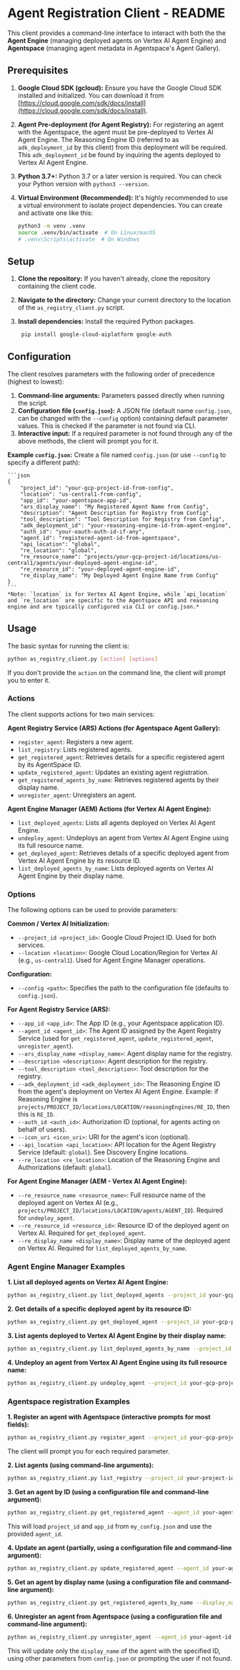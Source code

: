 # Agent Registration Client - README

This client provides a command-line interface to interact with both the the **Agent Engine** (managing deployed agents on Vertex AI Agent Engine) and **Agentspace** (managing agent metadata in Agentspace's Agent Gallery).

## Prerequisites

1.  **Google Cloud SDK (gcloud):**  Ensure you have the Google Cloud SDK installed and initialized.  You can download it from [https://cloud.google.com/sdk/docs/install](https://cloud.google.com/sdk/docs/install).
2.  **Agent Pre-deployment (for Agent Registry):** For registering an agent with the Agentspace, the agent must be pre-deployed to Vertex AI Agent Engine. The Reasoning Engine ID (referred to as `adk_deployment_id` by this client) from this deployment will be required. This `adk_deployment_id` be found by inquiring the agents deployed to Vertex AI Agent Engine. 
3.  **Python 3.7+:**  Python 3.7 or a later version is required.  You can check your Python version with `python3 --version`.
4.  **Virtual Environment (Recommended):** It's highly recommended to use a virtual environment to isolate project dependencies. You can create and activate one like this:

    ```bash
    python3 -m venv .venv
    source .venv/bin/activate  # On Linux/macOS
    # .venv\Scripts\activate  # On Windows
    ```

## Setup

1.  **Clone the repository:**  If you haven't already, clone the repository containing the client code.
2.  **Navigate to the directory:** Change your current directory to the location of the `as_registry_client.py` script.
3.  **Install dependencies:** Install the required Python packages.

    ```bash
     pip install google-cloud-aiplatform google-auth
    ```

## Configuration

The client resolves parameters with the following order of precedence (highest to lowest):

1.  **Command-line arguments:** Parameters passed directly when running the script.
2.  **Configuration file (`config.json`):** A JSON file (default name `config.json`, can be changed with the `--config` option) containing default parameter values. This is checked if the parameter is not found via CLI.
3.  **Interactive input:** If a required parameter is not found through any of the above methods, the client will prompt you for it.

**Example `config.json`:**
Create a file named `config.json` (or use `--config` to specify a different path):

    ```json
    {
        "project_id": "your-gcp-project-id-from-config",
        "location": "us-central1-from-config", 
        "app_id": "your-agentspace-app-id",
        "ars_display_name": "My Registered Agent Name from Config",
        "description": "Agent Description for Registry from Config",
        "tool_description": "Tool Description for Registry from Config",
        "adk_deployment_id": "your-reasoning-engine-id-from-agent-engine",
        "auth_id": "your-oauth-auth-id-if-any",
        "agent_id": "registered-agent-id-from-agentspace",
        "api_location": "global",
        "re_location": "global",
        "re_resource_name": "projects/your-gcp-project-id/locations/us-central1/agents/your-deployed-agent-engine-id",
        "re_resource_id": "your-deployed-agent-engine-id",
        "re_display_name": "My Deployed Agent Engine Name from Config"
    }
    ```
    *Note: `location` is for Vertex AI Agent Engine, while `api_location` and `re_location` are specific to the Agentspace API and reasoning engine and are typically configured via CLI or config.json.*

## Usage

The basic syntax for running the client is:

```bash
python as_registry_client.py [action] [options]
```

If you don't provide the `action` on the command line, the client will prompt you to enter it.

### Actions

The client supports actions for two main services:

**Agent Registry Service (ARS) Actions (for Agentspace Agent Gallery):**
*   `register_agent`: Registers a new agent.
*   `list_registry`: Lists registered agents.
*   `get_registered_agent`: Retrieves details for a specific registered agent by its AgentSpace ID.
*   `update_registered_agent`: Updates an existing agent registration.
*   `get_registered_agents_by_name`: Retrieves registered agents by their display name.
*   `unregister_agent`: Unregisters an agent.

**Agent Engine Manager (AEM) Actions (for Vertex AI Agent Engine):**
*   `list_deployed_agents`: Lists all agents deployed on Vertex AI Agent Engine.
*   `undeploy_agent`: Undeploys an agent from Vertex AI Agent Engine using its full resource name.
*   `get_deployed_agent`: Retrieves details of a specific deployed agent from Vertex AI Agent Engine by its resource ID.
*   `list_deployed_agents_by_name`: Lists deployed agents on Vertex AI Agent Engine by their display name.

### Options

The following options can be used to provide parameters:

**Common / Vertex AI Initialization:**
*   `--project_id <project_id>`: Google Cloud Project ID. Used for both services.
*   `--location <location>`: Google Cloud Location/Region for Vertex AI (e.g., `us-central1`). Used for Agent Engine Manager operations.

**Configuration:**
*   `--config <path>`: Specifies the path to the configuration file (defaults to `config.json`).

**For Agent Registry Service (ARS):**
*   `--app_id <app_id>`: The App ID (e.g., your Agentspace application ID).
*   `--agent_id <agent_id>`: The Agent ID assigned by the Agent Registry Service (used for `get_registered_agent`, `update_registered_agent`, `unregister_agent`).
*   `--ars_display_name <display_name>`: Agent display name for the registry.
*   `--description <description>`: Agent description for the registry.
*   `--tool_description <tool_description>`: Tool description for the registry.
*   `--adk_deployment_id <adk_deployment_id>`: The Reasoning Engine ID from the agent's deployment on Vertex AI Agent Engine. Example: if Reasoning Engine is `projects/PROJECT_ID/locations/LOCATION/reasoningEngines/RE_ID`, then this is `RE_ID`.
*   `--auth_id <auth_id>`: Authorization ID (optional, for agents acting on behalf of users).
*   `--icon_uri <icon_uri>`: URI for the agent's icon (optional).
*   `--api_location <api_location>`: API location for the Agent Registry Service (default: `global`). See Discovery Engine locations.
*   `--re_location <re_location>`: Location of the Reasoning Engine and Authorizations (default: `global`).

**For Agent Engine Manager (AEM - Vertex AI Agent Engine):**
*   `--re_resource_name <resource_name>`: Full resource name of the deployed agent on Vertex AI (e.g., `projects/PROJECT_ID/locations/LOCATION/agents/AGENT_ID`). Required for `undeploy_agent`.
*   `--re_resource_id <resource_id>`: Resource ID of the deployed agent on Vertex AI. Required for `get_deployed_agent`.
*   `--re_display_name <display_name>`: Display name of the deployed agent on Vertex AI. Required for `list_deployed_agents_by_name`.

### Agent Engine Manager Examples

**1. List all deployed agents on Vertex AI Agent Engine:**

```bash
python as_registry_client.py list_deployed_agents --project_id your-gcp-project --location us-central1
```

**2. Get details of a specific deployed agent by its resource ID:**

```bash
python as_registry_client.py get_deployed_agent --project_id your-gcp-project --location us-central1 --re_resource_id your-deployed-agent-id
```

**3. List agents deployed to Vertex AI Agent Engine by their display name:**

```bash
python as_registry_client.py list_deployed_agents_by_name --project_id your-gcp-project --location us-central1 --re_display_name "My Deployed Agent Name"
```

**4. Undeploy an agent from Vertex AI Agent Engine using its full resource name:**

```bash
python as_registry_client.py undeploy_agent --project_id your-gcp-project --location us-central1 --re_resource_name projects/your-gcp-project/locations/us-central1/agents/your-deployed-agent-id
```


### Agentspace registration Examples

**1. Register an agent with Agentspace (interactive prompts for most fields):**

```bash
python as_registry_client.py register_agent --project_id your-gcp-project --app_id my-app
```

The client will prompt you for each required parameter.

**2. List agents (using command-line arguments):**

```bash
python as_registry_client.py list_registry --project_id your-project-id --app_id your-app-id --api_location global
```

**3. Get an agent by ID (using a configuration file and command-line argument):**

```bash
python as_registry_client.py get_registered_agent --agent_id your-agent-id --config my_config.json
```

This will load `project_id` and `app_id` from `my_config.json` and use the provided `agent_id`.

**4. Update an agent (partially, using a configuration file and command-line argument):**

```bash
python as_registry_client.py update_registered_agent --agent_id your-agent-id --display_name "New Agent Name"
```

**5. Get an agent by display name (using a configuration file and command-line argument):**

```bash
python as_registry_client.py get_registered_agents_by_name --display_name "Agent Name"  --config my_config.json   
```

**6. Unregister an agent from Agentspace (using a configuration file and command-line argument):**

```bash
python as_registry_client.py unregister_agent --agent_id your-agent-id --config my_config.json
```

This will update only the `display_name` of the agent with the specified ID, using other parameters from `config.json` or prompting the user if not found.